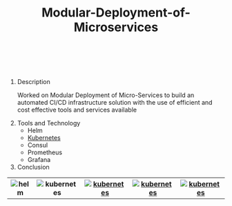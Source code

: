 <h1 align="center">Modular-Deployment-of-Microservices</h1>
<br/><br/><br/><br/>

<ol>
  <li>Description
        <p>Worked on Modular Deployment of Micro-Services to build an automated CI/CD infrastructure solution with the use of efficient and cost effective tools and services available</p>
  </li>
  <li>Tools and Technology
    <ul>
        <li>Helm</li>
        <li><a href="https://kubernetes.io/">Kubernetes</a></li>
        <li>Consul</li>
        <li>Prometheus</li>
        <li>Grafana</li>
    </ul>
  </li>
  <li>Conclusion</li>
</ol> 
<table style="width:100%">
  <tr>
    <th><img src="https://helm.sh/img/helm.svg"alt="helm" /></th>
    <th><img src="https://c7.uihere.com/files/938/554/491/5bbc111cbade1-thumb.jpg"  alt="kubernetes" /></th>
    <th><a href="https://kubernetes.io/"><img src="https://www.pikpng.com/pngl/m/430-4308572_consul-logo-hashicorp-consul-logo-clipart.png" alt="kubernetes" /></a> </th>
    <th><a href="https://kubernetes.io/"><img src="https://banner2.cleanpng.com/20181116/ruu/kisspng-grafana-scalable-vector-graphics-application-softw-5bef3c66c4b5f5.0689917515424052228057.jpg" alt="kubernetes" /></a> </th>
    <th><a href="https://kubernetes.io/"><img src="https://assets.stickpng.com/images/58481585cef1014c0b5e4971.png" alt="kubernetes" /></a> </th>
  </tr>
</table>

